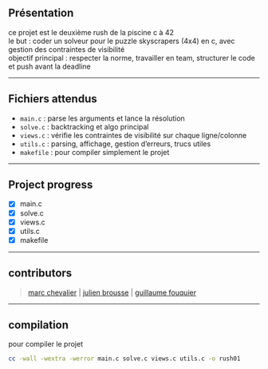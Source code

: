 ## Présentation

ce projet est le deuxième rush de la piscine c à 42  
le but : coder un solveur pour le puzzle skyscrapers (4x4) en c, avec gestion des contraintes de visibilité  
objectif principal : respecter la norme, travailler en team, structurer le code et push avant la deadline

---

## Fichiers attendus

- `main.c` : parse les arguments et lance la résolution
- `solve.c` : backtracking et algo principal
- `views.c` : vérifie les contraintes de visibilité sur chaque ligne/colonne
- `utils.c` : parsing, affichage, gestion d’erreurs, trucs utiles
- `makefile` : pour compiler simplement le projet

---

## Project progress

- [x] main.c
- [x] solve.c
- [x] views.c
- [x] utils.c
- [x] makefile

---

## contributors

>[marc chevalier](https://profile-v3.intra.42.fr/users/marcheva) |
>[julien brousse](https://profile-v3.intra.42.fr/users/jubrouss) |
>[guillaume fouquier](https://profile-v3.intra.42.fr/users/guifouqu)

---

## compilation

pour compiler le projet  
```sh
cc -wall -wextra -werror main.c solve.c views.c utils.c -o rush01
